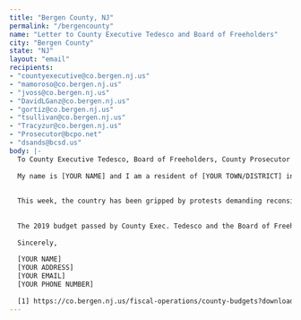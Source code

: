 ```yaml
---
title: "Bergen County, NJ"
permalink: "/bergencounty"
name: "Letter to County Executive Tedesco and Board of Freeholders"
city: "Bergen County"
state: "NJ"
layout: "email"
recipients:
- "countyexecutive@co.bergen.nj.us"
- "mamoroso@co.bergen.nj.us"
- "jvoss@co.bergen.nj.us"
- "DavidLGanz@co.bergen.nj.us"
- "gortiz@co.bergen.nj.us"
- "tsullivan@co.bergen.nj.us"
- "Tracyzur@co.bergen.nj.us"
- "Prosecutor@bcpo.net"
- "dsands@bcsd.us"
body: |-
  To County Executive Tedesco, Board of Freeholders, County Prosecutor Musella, and County Sheriff Cureton,
  
  My name is [YOUR NAME] and I am a resident of [YOUR TOWN/DISTRICT] in Bergen County. I am writing to demand that County Executive Tedesco and the Bergen County Board of Freeholders adopt a city budget that prioritizes community wellbeing, and redirects funding away from the police.
  
  
  This week, the country has been gripped by protests demanding reconsideration of the role of police in America and an end to racism and anti-Blackness. Bergen County is not immune to the violence of racism in this country: Garfield resident Malik Williams was murdered by a police officer in 2011. His death is just one of many instances of police brutality in Bergen County, with several more instances of violence, abuse, and death at the hands of Bergen County officers. The County must do better. Moving funds away from the sheriff’s office and police department is a crucial way to combat these issues at the county level.
  
  
  The 2019 budget passed by County Exec. Tedesco and the Board of Freeholders appropriated almost 80 million dollars to the Sheriff’s Office, which is 15% of the county’s total budget [1]. At the same time, less than 5% of the county’s budget was spent on public works, parks, social, and psychiatric services [1]. While the budget for 2020 has not been made public, the appropriations in the 2019 budget highlight a severe imbalance in priorities. I demand that the County Board and County Executive begin to meaningfully defund the Sheriff’s Office and redirect funds to community-based mental health services, substance abuse treatment services, affordable housing programs, and more. I demand a budget that supports community wellbeing, instead of one that empowers police forces to tear communities apart.
  
  Sincerely,
  
  [YOUR NAME]
  [YOUR ADDRESS]
  [YOUR EMAIL]
  [YOUR PHONE NUMBER]
  
  [1] https://co.bergen.nj.us/fiscal-operations/county-budgets?download=831:bc-budget-2019
---
```

